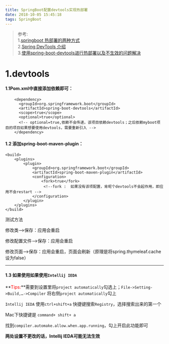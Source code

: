 ```yaml
---
title: SpringBoot配置devtools实现热部署
date: 2018-10-05 15:45:18
tags: SpringBoot
---
```


>参考:   
>1.[springboot 热部署的两种方式](http://www.cnblogs.com/a8457013/p/8065489.html)  
>2.[Spring DevTools 介绍](https://blog.csdn.net/isea533/article/details/70495714)  
>3.[使用spring-boot-devtools进行热部署以及不生效的问题解决](https://blog.csdn.net/u012190514/article/details/79951258)

<!--more-->

#  1.devtools
#### 1.1Pom.xml中直接添加依赖即可：

```
    <dependency>
      <groupId>org.springframework.boot</groupId>
      <artifactId>spring-boot-devtools</artifactId>
      <scope>true</scope>
      <optional>true</optional>
      <!-- optional=true,依赖不会传递，该项目依赖devtools；之后依赖myboot项目的项目如果想要使用devtools，需要重新引入 -->  
    </dependency>
```

#### 1.2 添加spring-boot-maven-plugin：

```
<build>
    <plugins>
        <plugin>
            <groupId>org.springframework.boot</groupId>
            <artifactId>spring-boot-maven-plugin</artifactId>
            <configuration>
                <fork>true</fork>    
                 <!--fork :  如果没有该项配置，肯呢个devtools不会起作用，即应用不会restart -->
            </configuration>
        </plugin>
    </plugins>
</build>
```

测试方法

修改类-->保存：应用会重启

修改配置文件-->保存：应用会重启

修改页面-->保存：应用会重启，页面会刷新（原理是将spring.thymeleaf.cache设为false）

----


#### 1.3 如果使用如果使用`Intellij IEDA`

**<font color="red">Tips:</font>**需要到设置里将`project automatically`勾选上；`File->Setting->Build,…->Compiler`  将右侧`project automatically`勾上

`Intellij IEDA` 使用`ctrl+shift+a` 快捷键搜索`Registry`，选择搜索出来的第一个

Mac下快捷键是 `command+ shift+ a` 

找到`compiler.automake.allow.when.app.running`，勾上开启此功能即可



**两处设置不更改的话，Intellij IEDA可能无法生效**




